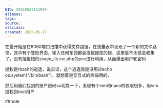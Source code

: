 ```yaml
---
UID: 20250527111949 
aliases: 
tags: 
source: 
cssclass: 
created: 2025-05-27
---
```


在最开始是在8080端口扫描中获得文件路径，在流量表中发现了一个新的文件路径，其中有个登陆界面，输入任何东西都会报数据库的错，这里是不太信息收集了，没有搜报错的slogin_lib.inc.php的poc进行利用，从而爆出用户和密码

提权是rbash的逃逸，说实话，这个逃逸我是没用过echo os.system("/bin/bash")，就想着是交互式的终端用的，

然后用我们找到的账户密码su切换一下，发现有个vim和nano的权限很多，用vim提权到root用户

##note


